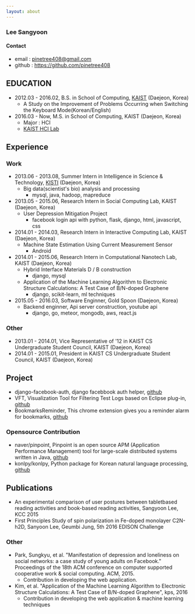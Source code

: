 ```yaml
---
layout: about
---
```


### Lee Sangyoon

#### Contact

- email : pinetree408@gmail.com
- github : https://github.com/pinetree408

## EDUCATION

- 2012.03 - 2016.02, B.S. in School of Computing, [KAIST](http://www.kaist.ac.kr/html/kr/index.html) (Daejeon, Korea)
  - A Study on the Improvement of Problems Occurring when Switching the Keyboard Mode(Korean/English)
- 2016.03 - Now, M.S. in School of Computing, KAIST (Daejeon, Korea)
  - Major : HCI
  - [KAIST HCI Lab](http://hcil.kaist.ac.kr/?page_id=1755)

## Experience

### Work

- 2013.06 - 2013.08, Summer Intern in Intelligence in Science & Technology, [KISTI](http://www.kisti.re.kr/) (Daejeon, Korea)
  - Big data(scientist's bio) analysis and processing
    - mysql, java, hadoop, mapreduce
- 2013.05 - 2015.06, Research Intern in Social Computing Lab, KAIST (Daejeon, Korea)
  - User Depression Mitigation Project
    - facebook login api with python, flask, django, html, javascript, css
- 2014.01 - 2014.03, Research Intern in Interactive Computing Lab, KAIST (Daejeon, Korea)
  - Machine State Estimation Using Current Measurement Sensor
    - Android
- 2014.01 - 2015.06, Research Intern in Computational Nanotech Lab, KAIST (Daejeon, Korea)
  - Hybrid Interface Materials D / B construction
    - django, mysql
  - Application of the Machine Learning Algorithm to Electronic Structure Calculations: A Test Case of B/N-doped Graphene
    - django, scikit-learn, ml techniques
- 2015.05 - 2016.03, Software Enginner, Gold Spoon (Daejeon, Korea)
  - Backend enginner, Api server construction, youtube api
    - django, go, meteor, mongodb, aws, react.js

### Other

- 2013.01 - 2014.01, Vice Representative of '12 in KAIST CS Undergraduate Student Council, KAIST (Daejeon, Korea)
- 2014.01 - 2015.01, President in KAIST CS Undergraduate Student Council, KAIST (Daejeon, Korea)

## Project

- django-facebook-auth, django facebbook auth helper, [github](https://github.com/pinetree408/django-facebook-auth)
- VFT, Visualization Tool for Filtering Test Logs based on Eclipse plug-in, [github](https://github.com/pinetree408/VFT)
- BookmarksReminder, This chrome extension gives you a reminder alarm for bookmarks, [github](https://github.com/pinetree408/BookmarksReminder)

### Opensource Contribution

- naver/pinpoint, Pinpoint is an open source APM (Application Performance Management) tool for large-scale distributed systems written in Java, [github](https://github.com/naver/pinpoint)
- konlpy/konlpy, Python package for Korean natural language processing, [github](https://github.com/pinetree408)

## Publications

- An experimental comparison of user postures between tabletbased reading activities and book-based reading activities, Sangyoon Lee, KCC 2015
- First Principles Study of spin polarization in Fe-doped monolayer C2N-h2D, Sanyoon Lee, Geumbi Jung, 5th 2016 EDISON Challenge

### Other

- Park, Sungkyu, et al. "Manifestation of depression and loneliness on social networks: a case study of young adults on Facebook." Proceedings of the 18th ACM conference on computer supported cooperative work & social computing. ACM, 2015.
  - Contribution in developing the web application.
- Kim, et al. "Application of the Machine Learning Algorithm to Electronic Structure Calculations: A Test Case of B/N-doped Graphene", kps, 2016
  - Contribution in developing the web application & machine learning techniques
